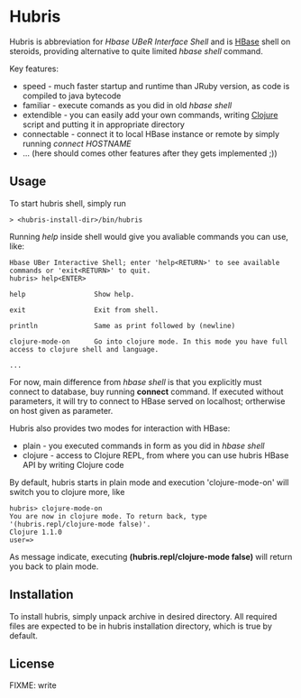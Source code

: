 # Hubris

Hubris is abbreviation for _Hbase UBeR Interface Shell_ and is [HBase](http://hbase.org) shell
on steroids, providing alternative to quite limited _hbase shell_ command.

Key features:

* speed - much faster startup and runtime than JRuby version, as code is compiled to java bytecode
* familiar - execute comands as you did in old _hbase shell_
* extendible - you can easily add your own commands, writing [Clojure](http://clojure.org) script and putting it in appropriate directory
* connectable - connect it to local HBase instance or remote by simply running _connect HOSTNAME_
* ... (here should comes other features after they gets implemented ;))

## Usage

To start hubris shell, simply run

    > <hubris-install-dir>/bin/hubris

Running _help_ inside shell would give you avaliable commands you can use, like:

    Hbase UBer Interactive Shell; enter 'help<RETURN>' to see available commands or 'exit<RETURN>' to quit.
    hubris> help<ENTER>

    help                 Show help.

    exit                 Exit from shell.

    println              Same as print followed by (newline)

    clojure-mode-on      Go into clojure mode. In this mode you have full access to clojure shell and language.

    ...

For now, main difference from _hbase shell_ is that you explicitly must connect to database, buy running **connect**
command. If executed without parameters, it will try to connect to HBase served on localhost; ortherwise on host given
as parameter.

Hubris also provides two modes for interaction with HBase:

* plain - you executed commands in form as you did in _hbase shell_
* clojure - access to Clojure REPL, from where you can use hubris HBase API by writing Clojure code

By default, hubris starts in plain mode and execution 'clojure-mode-on' will switch you to clojure more, like

    hubris> clojure-mode-on
    You are now in clojure mode. To return back, type '(hubris.repl/clojure-mode false)'.
    Clojure 1.1.0
    user=> 

As message indicate, executing **(hubris.repl/clojure-mode false)** will return you back to plain mode.

## Installation

To install hubris, simply unpack archive in desired directory. All required files are expected
to be in hubris installation directory, which is true by default.

## License

FIXME: write

